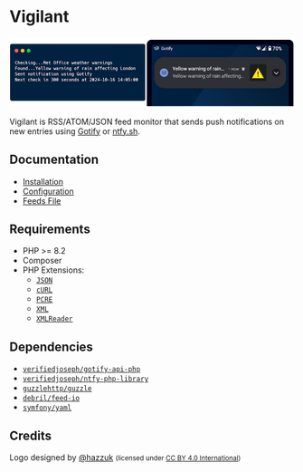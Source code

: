 # Vigilant

![Vigilant running in a terminal and a phone receiving a push notification sent by Vigilant using Gotify.](img/readme-header.png)

Vigilant is RSS/ATOM/JSON feed monitor that sends push notifications on new entries using [Gotify](https://gotify.net/) or [ntfy.sh](https://ntfy.sh).

## Documentation

- [Installation](install.md)
- [Configuration](configuration.md)
- [Feeds File](feeds.md)

## Requirements

* PHP >= 8.2
* Composer
* PHP Extensions:
    * [`JSON`](https://www.php.net/manual/en/book.json.php)
    * [`cURL`](https://secure.php.net/manual/en/book.curl.php)
    * [`PCRE`](https://www.php.net/manual/en/book.pcre.php)
    * [`XML`](https://www.php.net/manual/en/book.xml.php)
    * [`XMLReader`](https://www.php.net/manual/en/book.xmlreader.php)

## Dependencies

- [`verifiedjoseph/gotify-api-php`](https://github.com/VerifiedJoseph/gotify-api-php)
- [`verifiedjoseph/ntfy-php-library`](https://github.com/VerifiedJoseph/ntfy-php-library)
- [`guzzlehttp/guzzle`](https://github.com/guzzle/guzzle/)
- [`debril/feed-io`](https://github.com/alexdebril/feed-io)
- [`symfony/yaml`](https://github.com/symfony/yaml)

## Credits

Logo designed by [@hazzuk](https://github.com/hazzuk) <small>(licensed under [CC BY 4.0 International](licenses.html#logo-license))</small>
